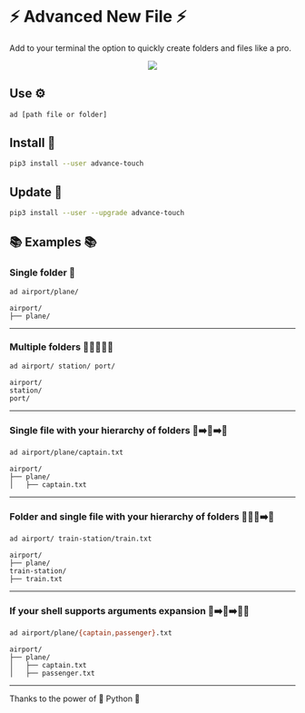 # ⚡ Advanced New File ⚡

Add to your terminal the option to quickly create folders and files like a pro.

<p align="center">
    <img src="https://raw.githubusercontent.com/tanrax/terminal-AdvancedNewFile/master/demo.svg">
</p>

## Use ⚙️

```bash
ad [path file or folder]
```

## Install 🔌

``` bash
pip3 install --user advance-touch
```

## Update 💾

``` bash
pip3 install --user --upgrade advance-touch
```

## 📚 Examples 📚

### Single folder 📁

```bash
ad airport/plane/
```

```
airport/
├── plane/
```
---

### Multiple folders 📁➕📁➕📁

```bash
ad airport/ station/ port/
```

```
airport/
station/
port/
```
---

### Single file with your hierarchy of folders 📁➡️📁➡️📝

```bash
ad airport/plane/captain.txt
```

```
airport/
├── plane/
│   ├── captain.txt
```

---

### Folder and single file with your hierarchy of folders 📁➕📁➡️📝

```bash
ad airport/ train-station/train.txt
```

```
airport/
├── plane/
train-station/
├── train.txt
```
---

### If your shell supports arguments expansion 📁➡️📁➡️📝🤖

```bash
ad airport/plane/{captain,passenger}.txt
```

```
airport/
├── plane/
│   ├── captain.txt
│   ├── passenger.txt
```
---

Thanks to the power of 🐍 Python 🐍
